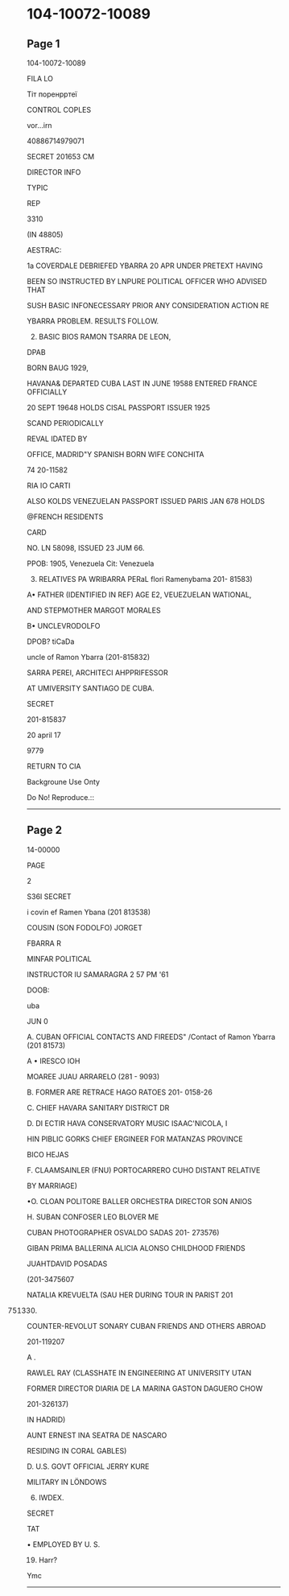 # 104-10072-10089

## Page 1

104-10072-10089

FILA LO

Тіт поренрртеї

CONTROL COPLES

vor...irn

40886714979071

SECRET 201653 CM

DIRECTOR INFO

TYPIC

REP

3310

(IN 48805)

AESTRAC:

1a COVERDALE DEBRIEFED YBARRA 20 APR UNDER PRETEXT HAVING

BEEN SO INSTRUCTED BY LNPURE POLITICAL OFFICER WHO ADVISED THAT

SUSH BASIC INFONECESSARY PRIOR ANY CONSIDERATION ACTION RE

YBARRA PROBLEM. RESULTS FOLLOW.

2. BASIC BIOS RAMON TSARRA DE LEON,

DPAB

BORN BAUG 1929,

HAVANA& DEPARTED CUBA LAST IN JUNE 19588 ENTERED FRANCE OFFICIALLY

20 SEPT 19648 HOLDS CISAL PASSPORT ISSUER 1925

SCAND PERIODICALLY

REVAL IDATED BY

OFFICE, MADRID"Y SPANISH BORN WIFE CONCHITA

74 20-11582

RIA IO CARTI

ALSO KOLDS VENEZUELAN PASSPORT ISSUED PARIS JAN 678 HOLDS

@FRENCH RESIDENTS

CARD

NO. LN 58098, ISSUED 23 JUM 66.

PPOB: 1905, Venezuela Cit: Venezuela

3. RELATIVES PA WRIBARRA PERaL flori Ramenybama 201- 81583)

A• FATHER (IDENTIFIED IN REF) AGE E2, VEUEZUELAN WATIONAL,

AND STEPMOTHER MARGOT MORALES

B• UNCLEVRODOLFO

DPOB? tiCaDa

uncle of Ramon Ybarra (201-815832)

SARRA PEREI, ARCHITECI AHPPRIFESSOR

AT UMIVERSITY SANTIAGO DE CUBA.

SECRET

201-815837

20 april 17

9779

RETURN TO CIA

Backgroune Use Onty

Do No! Reproduce.::

---

## Page 2

14-00000

PAGE

2

S36I SECRET

i covin ef Ramen Ybana (201 813538)

COUSIN (SON FODOLFO) JORGET

FBARRA R

MINFAR POLITICAL

INSTRUCTOR IU SAMARAGRA 2 57 PM '61

DOOB:

uba

JUN 0

A. CUBAN OFFICIAL CONTACTS AND FIREEDS" /Contact of Ramon Ybarra (201 81573)

A • IRESCO IOH

MOAREE JUAU ARRARELO (281 - 9093)

B. FORMER ARE RETRACE HAGO RATOES 201- 0158-26

C. CHIEF HAVARA SANITARY DISTRICT DR

D. DI ECTIR HAVA CONSERVATORY MUSIC ISAAC'NICOLA, I

HIN PIBLIC GORKS CHIEF ERGINEER FOR MATANZAS PROVINCE

BICO HEJAS

F. CLAAMSAINLER (FNU) PORTOCARRERO CUHO DISTANT RELATIVE

BY MARRIAGE)

•O. CLOAN POLITORE BALLER ORCHESTRA DIRECTOR SON ANIOS

H. SUBAN CONFOSER LEO BLOVER ME

CUBAN PHOTOGRAPHER OSVALDO SADAS 201- 273576)

GIBAN PRIMA BALLERINA ALICIA ALONSO CHILDHOOD FRIENDS

JUAHTDAVID POSADAS

(201-3475607

NATALIA KREVUELTA (SAU HER DURING TOUR IN PARIST 201

751330)

COUNTER-REVOLUT SONARY CUBAN FRIENDS AND OTHERS ABROAD

201-119207

A .

RAWLEL RAY (CLASSHATE IN ENGINEERING AT UNIVERSITY UTAN

FORMER DIRECTOR DIARIA DE LA MARINA GASTON DAGUERO CHOW

201-326137)

IN HADRID)

AUNT ERNEST INA SEATRA DE NASCARO

RESIDING IN CORAL GABLES)

D. U.S. GOVT OFFICIAL JERRY KURE

MILITARY IN LÖNDOWS

6. IWDEX.

SECRET

TAT

• EMPLOYED BY U. S.

19. Harr?

Ymc

---

